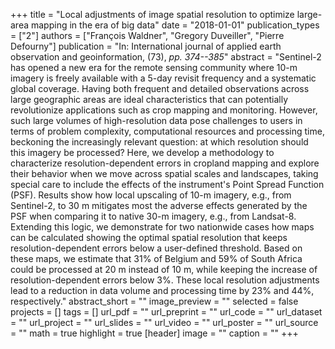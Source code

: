 +++
title = "Local adjustments of image spatial resolution to optimize large-area mapping in the era of big data"
date = "2018-01-01"
publication_types = ["2"]
authors = ["François Waldner", "Gregory Duveiller", "Pierre Defourny"]
publication = "In: International journal of applied earth observation and geoinformation, (73), _pp. 374--385_"
abstract = "Sentinel-2 has opened a new era for the remote sensing community where 10-m imagery is freely available with a 5-day revisit frequency and a systematic global coverage. Having both frequent and detailed observations across large geographic areas are ideal characteristics that can potentially revolutionize applications such as crop mapping and monitoring. However, such large volumes of high-resolution data pose challenges to users in terms of problem complexity, computational resources and processing time, beckoning the increasingly relevant question: at which resolution should this imagery be processed? Here, we develop a methodology to characterize resolution-dependent errors in cropland mapping and explore their behavior when we move across spatial scales and landscapes, taking special care to include the effects of the instrument's Point Spread Function (PSF). Results show how local upscaling of 10-m imagery, e.g., from Sentinel-2, to 30 m mitigates most the adverse effects generated by the PSF when comparing it to native 30-m imagery, e.g., from Landsat-8. Extending this logic, we demonstrate for two nationwide cases how maps can be calculated showing the optimal spatial resolution that keeps resolution-dependent errors below a user-defined threshold. Based on these maps, we estimate that 31% of Belgium and 59% of South Africa could be processed at 20 m instead of 10 m, while keeping the increase of resolution-dependent errors below 3%. These local resolution adjustments lead to a reduction in data volume and processing time by 23% and 44%, respectively."
abstract_short = ""
image_preview = ""
selected = false
projects = []
tags = []
url_pdf = ""
url_preprint = ""
url_code = ""
url_dataset = ""
url_project = ""
url_slides = ""
url_video = ""
url_poster = ""
url_source = ""
math = true
highlight = true
[header]
image = ""
caption = ""
+++
